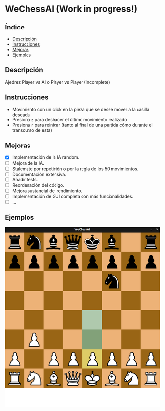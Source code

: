 # WeChessAI (Work in progress!)

## Índice
* [Descripción](#Descripción)
* [Instrucciones](#Instrucciones)
* [Mejoras](#Mejoras)
* [Ejemplos](#Ejemplos)

## Descripción
Ajedrez Player vs AI o Player vs Player (Incomplete)

## Instrucciones
* Movimiento con un click en la pieza que se desee mover a la casilla deseada
* Presiona `z` para deshacer el último movimiento realizado
* Presiona `r` para reinicar (tanto al final de una partida cómo durante el transcurso de esta)

## Mejoras
- [x] Implementación de la IA random.
- [ ] Mejora de la IA.
- [ ] Stalemate por repetición o por la regla de los 50 movimientos.
- [ ] Documentación extensiva.
- [ ] Añadir tests.
- [ ] Reordenación del código.
- [ ] Mejora sustancial del rendimiento.
- [ ] Implementación de GUI completa con más funcionalidades.
- [ ] ...

## Ejemplos
![Image alt text](images/chessAI1.png?raw=true)
